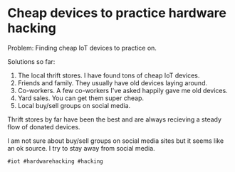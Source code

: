 # Cheap devices to practice hardware hacking

Problem: Finding cheap IoT devices to practice on.

Solutions so far:
1. The local thrift stores. I have found tons of cheap IoT devices.
2. Friends and family. They usually have old devices laying around.
3. Co-workers. A few co-workers I've asked happily gave me old devices.
4. Yard sales. You can get them super cheap.
5. Local buy/sell groups on social media.

Thrift stores by far have been the best and are always recieving a
steady flow of donated devices.

I am not sure about buy/sell groups on social media sites but it seems
like an ok source. I try to stay away from social media.

    #iot #hardwarehacking #hacking

